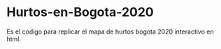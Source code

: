 # Hurtos-en-Bogota-2020

Es el codigo para replicar el mapa de hurtos bogota 2020 interactivo en html. 

